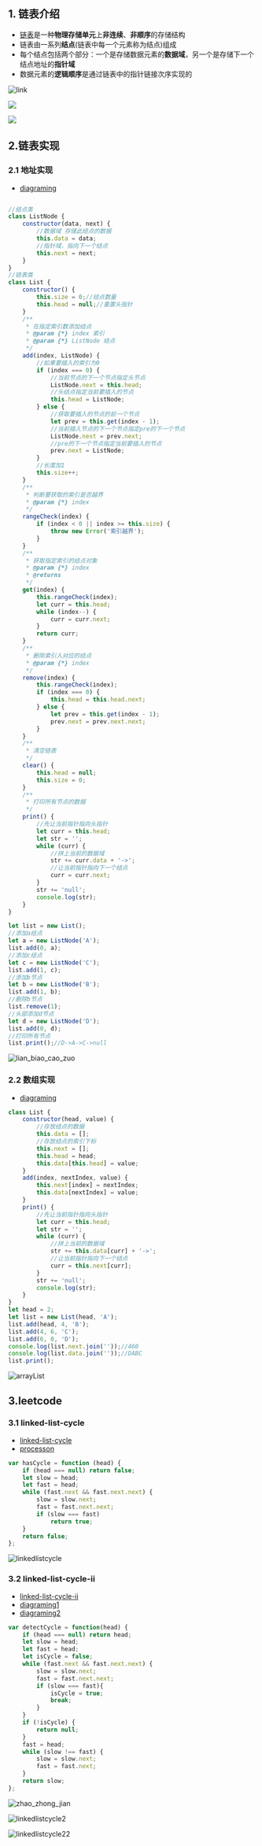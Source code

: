  ## 1\. 链表介绍 

* [链表](https://baike.baidu.com/item/%E9%93%BE%E8%A1%A8/9794473)是一种**物理存储单元**上**非连续**、**非顺序**的存储结构
* 链表由一系列**结点**(链表中每一个元素称为结点)组成
* 每个结点包括两个部分：一个是存储数据元素的**数据域**，另一个是存储下一个结点地址的**指针域**
* 数据元素的**逻辑顺序**是通过链表中的指针链接次序实现的

![link](https://static.zhufengpeixun.com/wei_xin_jie_tu_20211108200930_1636373595468.png)

![](https://static.zhufengpeixun.com/jie_dian_1636376361050.jpg)

![](https://static.zhufengpeixun.com/lian_biao_jie_gou_1_1636425998359.jpg)

 ## 2.链表实现 

 ### 2.1 地址实现 

* [diagraming](https://www.processon.com/diagraming/6189318d6376896480ef9baa)

```javascript

//结点类
class ListNode {
    constructor(data, next) {
        //数据域 存储此结点的数据
        this.data = data;
        //指针域，指向下一个结点
        this.next = next;
    }
}
//链表类
class List {
    constructor() {
        this.size = 0;//结点数量
        this.head = null;//重置头指针
    }
    /**
     * 在指定索引数添加结点
     * @param {*} index 索引
     * @param {*} ListNode 结点
     */
    add(index, ListNode) {
        //如果要插入的索引为0
        if (index === 0) {
            //当前节点的下一个节点指定头节点
            ListNode.next = this.head;
            //头结点指定当前要插入的节点
            this.head = ListNode;
        } else {
            //获取要插入的节点的前一个节点
            let prev = this.get(index - 1);
            //当前插入节点的下一个节点指定pre的下一个节点
            ListNode.next = prev.next;
            //pre的下一个节点指定当前要插入的节点
            prev.next = ListNode;
        }
        //长度加1
        this.size++;
    }
    /**
     * 判断要获取的索引是否越界
     * @param {*} index 
     */
    rangeCheck(index) {
        if (index < 0 || index >= this.size) {
            throw new Error('索引越界');
        }
    }
    /**
     * 获取指定索引的结点对象
     * @param {*} index 
     * @returns 
     */
    get(index) {
        this.rangeCheck(index);
        let curr = this.head;
        while (index--) {
            curr = curr.next;
        }
        return curr;
    }
    /**
     * 删除索引入对应的结点
     * @param {*} index 
     */
    remove(index) {
        this.rangeCheck(index);
        if (index === 0) {
            this.head = this.head.next;
        } else {
            let prev = this.get(index - 1);
            prev.next = prev.next.next;
        }
    }
    /**
     * 清空链表
     */
    clear() {
        this.head = null;
        this.size = 0;
    }
    /**
     * 打印所有节点的数据
     */
    print() {
        //先让当前指针指向头指针 
        let curr = this.head;
        let str = '';
        while (curr) {
            //拼上当前的数据域
            str += curr.data + '->';
            //让当前指针指向下一个结点
            curr = curr.next;
        }
        str += 'null';
        console.log(str);
    }
}

let list = new List();
//添加a结点
let a = new ListNode('A');
list.add(0, a);
//添加c结点
let c = new ListNode('C');
list.add(1, c);
//添加b节点
let b = new ListNode('B');
list.add(1, b);
//删除b节点
list.remove(1);
//头部添加d节点
let d = new ListNode('D');
list.add(0, d);
//打印所有节点
list.print();//D->A->C->null
```

![lian_biao_cao_zuo](https://static.zhufengpeixun.com/lian_biao_jie_gou_zhi_xiang_shi_xian_1636425928834.jpg)

 ### 2.2 数组实现 

* [diagraming](https://www.processon.com/diagraming/61896d3c0791290c36870a83)

```javascript
class List {
    constructor(head, value) {
        //存放结点的数据
        this.data = [];
        //存放结点的索引下标
        this.next = [];
        this.head = head;
        this.data[this.head] = value;
    }
    add(index, nextIndex, value) {
        this.next[index] = nextIndex;
        this.data[nextIndex] = value;
    }
    print() {
        //先让当前指针指向头指针 
        let curr = this.head;
        let str = '';
        while (curr) {
            //拼上当前的数据域
            str += this.data[curr] + '->';
            //让当前指针指向下一个结点
            curr = this.next[curr];
        }
        str += 'null';
        console.log(str);
    }
}
let head = 2;
let list = new List(head, 'A');
list.add(head, 4, 'B');
list.add(4, 6, 'C');
list.add(6, 0, 'D');
console.log(list.next.join(''));//460
console.log(list.data.join(''));//DABC
list.print();
```

![arrayList](https://static.zhufengpeixun.com/arrayList2_1636422754450.png)

 ## 3.leetcode 

 ### 3.1 linked-list-cycle 

* [linked-list-cycle](https://leetcode-cn.com/problems/linked-list-cycle/submissions/)
* [processon](https://www.processon.com/diagraming/618952480791290c3686ffdf)

```javascript
var hasCycle = function (head) {
    if (head === null) return false;
    let slow = head;
    let fast = head;
    while (fast.next && fast.next.next) {
        slow = slow.next;
        fast = fast.next.next;
        if (slow === fast)
            return true;
    }
    return false;
};
```

![linkedlistcycle](https://static.zhufengpeixun.com/linkedlistcycle_1636391328871.png)

 ### 3.2 linked-list-cycle-ii 

* [linked-list-cycle-ii](https://leetcode-cn.com/problems/linked-list-cycle-ii)
* [diagraming1](https://www.processon.com/diagraming/61895a2c0e3e740b37456c25)
* [diagraming2](https://www.processon.com/diagraming/61896ba07d9c0828718ae912)

```javascript
var detectCycle = function(head) {
    if (head === null) return head;
    let slow = head;
    let fast = head;
    let isCycle = false;
    while (fast.next && fast.next.next) {
        slow = slow.next;
        fast = fast.next.next;
        if (slow === fast){
            isCycle = true;
            break;
        }
    }
    if (!isCycle) {
        return null;
    }
    fast = head;
    while (slow !== fast) {
        slow = slow.next;
        fast = fast.next;
    }
    return slow;
};
```

![zhao_zhong_jian](https://static.zhufengpeixun.com/zhao_zhong_jian_1636429553063.jpg)

![linkedlistcycle2](https://static.zhufengpeixun.com/linkedlistcycle21_1636428376276.jpg)

![linkedlistcycle22](https://static.zhufengpeixun.com/linkedlistcycle221_1636458245829.jpg)